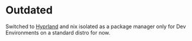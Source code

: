 # Outdated
Switched to [Hyprland](https://github.com/Blankjr/hyrland-dots)  and nix isolated as a package manager only for Dev Environments on a standard distro for now.
